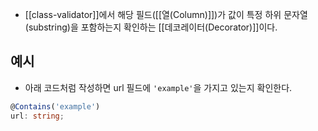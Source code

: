 - [[class-validator]]에서 해당 필드([[열(Column)]])가 값이 특정 하위 문자열(substring)을 포함하는지 확인하는 [[데코레이터(Decorator)]]이다.


## 예시

- 아래 코드처럼 작성하면 url 필드에 `'example'`을 가지고 있는지 확인한다.

```ts
@Contains('example')
url: string;    
```